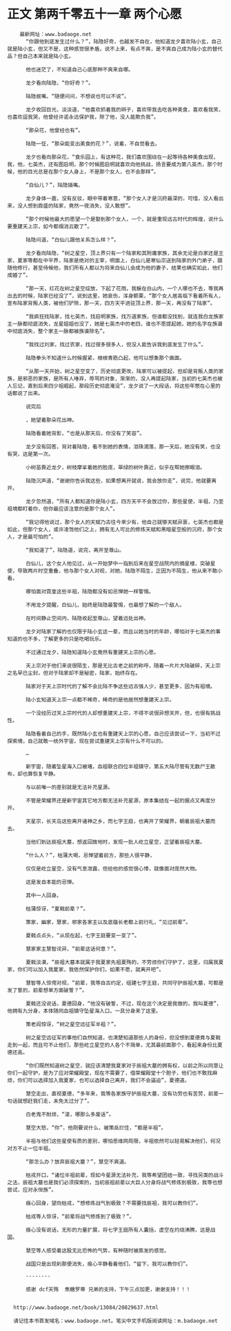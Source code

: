 # 正文 第两千零五十一章 两个心愿
        最新网址：www.badaoge.net
          “你跟他到底发生过什么？”，陆隐好奇，也越发不自在，他知道龙夕喜欢陆小玄，自己就是陆小玄，但又不是，这种感觉很矛盾，说不上来，有点不爽，是不爽自己成为陆小玄的替代品？但自己本来就是陆小玄。
      
          他也迷茫了，不知道自己心底那种不爽来自哪。
      
          龙夕看向陆隐，“你好奇？”。
      
          陆隐抿嘴，“随便问问，不想说也可以不说”。
      
          龙夕收回目光，淡淡道，“他喜欢抓着我的辫子，喜欢带我去吃各种美食，喜欢看我笑，也喜欢逗我哭，他曾经许诺永远保护我，除了他，没人能欺负我”。
      
          “那朵花，他曾经也有”。
      
          陆隐一怔，“那朵能变出美食的花？”，说着，不自觉看去。
      
          龙夕也看向那朵花，“食乐园上，有这种花，我们喜欢围绕在一起等待各种美食出现，我，他，七英杰，还有图启明，那个时候图启明就喜欢向他挑战，扬言要成为第八英杰，那个时候，他的目光总是在那个女人身上，不是那个女人，也不会那样”。
      
          “白仙儿？”，陆隐插嘴。
      
          龙夕身体一震，没有反驳，眼中带着寒意，“那个女人才是沉府最深的，可惜，没人看出来，没人想到鼎盛的陆家，竟然一夜消失，没人敢想”。
      
          “那个时候他最大的愿望一个是娶到那个女人，一个，就是重现远古时代的辉煌，说什么要重建天上宗，如今都烟消云散了”。
      
          陆隐问道，“白仙儿跟他关系怎么样？”。
      
          龙夕看向陆隐，“树之星空，顶上界只有一个陆家和其附庸家族，其余无论是白家还是王家，夏家等都在中平界，陆家是绝对的主宰，明面上，白仙儿是寒仙宗送到陆家的外门弟子，跟随他修行，甚至侍候他，我们所有人都以为将来白仙儿会成为他的妻子，结果也确实如此，他们成婚了”。
      
          “那一天，红花在树之星空绽放，下起了花雨，我躲在白山内，一个人哪也不去，等我再出去的时候，陆家已经没了”，说到这里，她哀伤，浑身颤栗，“那个女人居高临下看着所有人，宣布陆家背叛人类，被他们铲除，那一天，四方天平进驻顶上界，那一天，再没有了陆家”。
      
          “我疯狂找陆家，找七英杰，找启明家族，找万道家族，但谁都没找到，就连我白龙族家主一脉都彻底消失，龙星姐姐也没了，她是七英杰中的老四，谁也不愿提起她，她的名字在族谱中彻底消失，整个家主一脉都被族谱除名”。
      
          “我找过刘家，找过农家，找过很多很多人，但没人能告诉我到底发生了什么”。
      
          陆隐拳头不知道什么时候握紧，根根青筋凸起，他可以想象那个画面。
      
          “从那一天开始，树之星空变了，历史彻底更改，陆家可以被提起，但却是背叛人类的家族，是邪恶的家族，是所有人唾弃，辱骂的对象，渐渐的，没人再提起陆家，当初的七英杰也被人忘记，直到后来四少祖崛起，那段历史彻底淹没”，龙夕说了一大段话，将这些年憋在心里的话都说了出来。
      
          说完后
      
          ，她望着那朵花出神。
      
          陆隐看着她背影，“也是从那天后，你没有了笑容”。
      
          龙夕没有回答，背对着陆隐，看不到她的表情，泪珠滴落，那一天后，她没有笑，也没有哭，这是第一次。
      
          小树苗靠近龙夕，树枝摩挲着她的脸庞，翠绿的树叶靠近，似乎在帮她擦眼泪。
      
          陆隐沉声道，“谢谢你告诉我这些，如果想离开就说，我会放你走”，说完，他就要离开。
      
          龙夕忽然道，“所有人都知道你是陆小玄，四方天平不会放过你，那些星使，半祖，乃至祖境都盯着你，但你最应该注意的是那个女人”。
      
          “我记得他说过，那个女人的天赋乃古往今来少有，他自己就够天赋异禀，七英杰也都是如此，但那个女人，或许凌驾他们之上，拥有无人可比的修炼天赋和黑暗星空般的沉府，那个女人，才是最可怕的”。
      
          “我知道了”，陆隐道，说完，离开至尊山。
      
          白仙儿，这个女人他见过，从一开始梦中一指到后来在星空战院内的摘星楼，突破星使，导致两片时空重叠，他与那个女人对视，对她，陆隐不陌生，正因为不陌生，他从来不敢小看。
      
          哪怕面对霓皇这些半祖，陆隐都没有如忌惮她一样警惕。
      
          不用龙夕提醒，白仙儿，始终是陆隐最警惕，也最想了解的一个敌人。
      
          在时间静止空间内，陆隐收起至尊山，望着远处出神。
      
          龙夕对陆家了解的也仅限于陆小玄这一辈，而且以她当时的年龄，哪怕对于七英杰的事知道的也不多，了解更多的只是吃喝玩乐。
      
          不过通过龙夕，陆隐知道陆小玄竟然有重建天上宗的心愿。
      
          天上宗对于他们来说很陌生，那是无比古老之前的称呼，随着一片片大陆破碎，天上宗之名早已尘封，但对于陆家却不是秘密，陆家，始终存在。
      
          陆家对于天上宗时代的了解不会比陆不争这些远古强人少，甚至更多，因为有祖境。
      
          陆小玄知道天上宗一点都不稀奇，稀奇的是他居然想重建天上宗。
      
          一个没经历过天上宗时代的人却想重建天上宗，不得不说很异想天开，但，也很有挑战性。
      
          陆隐看着自己的手，既然陆小玄也有重建天上宗的心愿，自己应该尝试一下，当初不过探索境，自己就敢一统外宇宙，现在尝试重建天上宗有什么不可以的。
      
          …
      
          新宇宙，随着坠星海入口被堵，血祖联合四位半祖镇守，第五大陆尽管有无数尸王散布，却也算恢复平静。
      
          与以前唯一的差别就是无法补充星源。
      
          不管是荣耀界还是新宇宙其它地方都无法补充星源，原本集结在一起的据点又再度分开。
      
          天星宗，长天岛这些离开诸神之乡，而七字王庭，也离开了荣耀界，朝着辰祖大墓而去。
      
          当他们到达辰祖大墓，想返回故地时，发现一批人屹立星空，正望着辰祖大墓。
      
          “什么人？”，枯蒲大喝，忌惮望着前方，那些人很平静，
      
          仅仅是屹立星空，没有气息泄露，但给他的感觉很心悸，就像面对庞然大物。
      
          这是发自本能的忌惮。
      
          其中一人回身。
      
          枯蒲惊讶，“夏戟前辈？”。
      
          策家，幽家，慧家，邪家各家主以及底蕴长老都上前行礼，“见过前辈”。
      
          夏戟点点头，“从现在起，七字王庭要变一变了”。
      
          慧家家主慧智诧异，“前辈这话何意？”。
      
          夏戟淡漠，“辰祖大墓本就属于我夏家先祖夏殇的，不劳烦你们守护了，这里，归属我夏家，你们可以加入我夏家，我依然保护你们，如果不愿，就离开吧”。
      
          慧智等人惊愕对视，“前辈，我等自古约定，组建七字王庭，共同守护辰祖大墓，可都是发了誓的，前辈想单方面破誓？”。
      
          夏戟还没说话，夏德回身，“他没有破誓，不过，现在这个决定是我做的，我叫夏德”，他拥有九分身，本体随同血祖镇守坠星海入口，一具分身来了这里。
      
          策老阎惊讶，“树之星空远征军半祖？”。
      
          树之星空远征军的事他们自然知道，也清楚知道那些人的身份，但没想到夏德竟与夏戟走到一起，而且可不止他们，那些屹立星空的人各个不简单，尤其最前面那个，看起来身份比夏德还高。
      
          “你们既然知道树之星空，就应该清楚我夏家对于辰祖大墓的拥有权，以前之所以同意让你们一起守护，是为了应对荣耀殿堂，现在不需要了，借荣耀殿堂十个胆子，他们也不敢找麻烦，你们可以选择加入我夏家，也可以选择自己离开，我们不会逼迫”，夏德道。
      
          慧空走出，直视夏德，“多年来，我等各家族守护辰祖大墓，没有功劳也有苦劳，前辈一句话就想赶我们走，未免太过分了”。
      
          白老鬼不耐烦，“滚，哪那么多废话”。
      
          慧空大怒，“你”，他刚要说什么，被策岳拦住，“都是半祖”。
      
          半祖与他们这些星使有质的差别，哪怕思维网局限，半祖依然可以轻易解决他们，何况对方不止一位半祖。
      
          “那怎么办？放弃辰祖大墓？”，慧空不爽道。
      
          枯戎开口，“诸位半祖前辈，现如今星源无法补充，我等希望团结一致，寻找另类的战斗之法，辰祖大墓也是我们必须探索的，当初辰祖前辈以大巨人分身将战气修炼到极致，我等也想尝试，应对永恒族”。
      
          痕心回身，望向枯戎，“想修炼战气到极致？不需要找辰祖，我可以教你们”。
      
          枯戎等人惊讶，“前辈将战气修炼到了极致？”。
      
          痕心没有说话，无形的力量扩展，将七字王庭所有人囊括，虚空在灼烧沸腾，这是战国。
      
          慧空等人感受着这股无比恐怖的气势，有种随时被蒸发的感觉。
      
          战国只是出现刹那便消失，痕心平静看着他们，“留下，我可以教你们”。
      
          --------
      
          感谢 dcf天殇  焦糖罗蒂 兄弟的支持，下午三点加更，谢谢支持！！！
      
      
      http://www.badaoge.net/book/13084/20829637.html
      
      请记住本书首发域名：www.badaoge.net。笔尖中文手机版阅读网址：m.badaoge.net